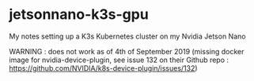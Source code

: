 # jetsonnano-k3s-gpu
My notes setting up a K3s Kubernetes cluster on my Nvidia Jetson Nano

WARNING : does not work as of 4th of September 2019 (missing docker image for nvidia-device-plugin, see issue 132 on their Github repo : https://github.com/NVIDIA/k8s-device-plugin/issues/132)
